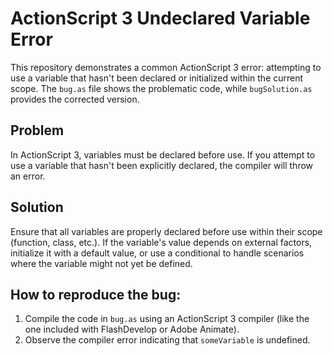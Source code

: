 # ActionScript 3 Undeclared Variable Error

This repository demonstrates a common ActionScript 3 error: attempting to use a variable that hasn't been declared or initialized within the current scope.  The `bug.as` file shows the problematic code, while `bugSolution.as` provides the corrected version.

## Problem

In ActionScript 3, variables must be declared before use.  If you attempt to use a variable that hasn't been explicitly declared, the compiler will throw an error.

## Solution

Ensure that all variables are properly declared before use within their scope (function, class, etc.).  If the variable's value depends on external factors, initialize it with a default value, or use a conditional to handle scenarios where the variable might not yet be defined. 

## How to reproduce the bug:
1. Compile the code in `bug.as` using an ActionScript 3 compiler (like the one included with FlashDevelop or Adobe Animate). 
2. Observe the compiler error indicating that `someVariable` is undefined.